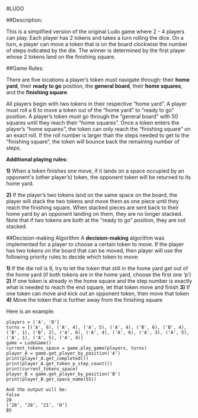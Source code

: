 #LUDO

##Description:

This is a simplified version of the original Ludo game where 2 - 4 players can play. Each player has 2 tokens and takes a turn rolling the dice. On a turn, a player can move a token that is on the board clockwise the number of steps indicated by the die. The winner is determined by the first player whose 2 tokens land on the finishing square.

##Game Rules:

There are five locations a player’s token must navigate through: their **home yard**, their **ready to go** position, the **general board**, their **home squares**, and the **finishing square**. 

All players begin with two tokens in their respective “home  yard”. A player must roll a 6 to move a token out of the “home yard” to “ready to go” position. A player’s token must go through the “general board” with 50 squares until they reach their “home squares”. Once a token enters the player’s “home squares”, the token can only reach the “finishing square” on an exact roll. If the roll number is larger than the steps needed to get to the “finishing square”, the token will bounce back the remaining number of steps.


**Additional playing rules:**

**1)** When a token finishes one move, if it lands on a space occupied by an opponent's (other player’s) token, the opponent token will be returned to its home yard. 

**2)** If the player’s two tokens land on the same space on the board, the player will stack the two tokens and move them as one piece until they reach the finishing square. When stacked pieces are sent back to their home yard by an opponent landing on them, they are no longer stacked. Note that if two tokens are both at the “ready to go” position, they are not stacked.


##Decision-making Algorithm
A **decision-making** algorithm was implemented for a player to choose a certain token to move.  If the player has two tokens on the board that can be moved, then player will use the following priority rules to decide which token to move:

**1)** If the die roll is 6, try to let the token that still in the home yard get out of the home yard (if both tokens are in the home yard, choose the first one ‘p’)
**2)** If one token is already in the home square and the step number is exactly what is needed to reach the end square, let that token move and finish
**3)** If one token can move and kick out an opponent token, then move that token
**4)** Move the token that is further away from the finishing square



Here is an example:

```
players = ['A', 'B']
turns = [('A', 6), ('A', 4), ('A', 5), ('A', 4), ('B', 6), ('B', 4), ('B', 1), ('B', 2), ('A', 6), ('A', 4), ('A', 6), ('A', 3), ('A', 5), ('A', 1), ('A', 5), ('A', 4)]
game = LudoGame()
current_tokens_space = game.play_game(players, turns)
player_A = game.get_player_by_position('A')
print(player_A.get_completed())
print(player_A.get_token_p_step_count())
print(current_tokens_space)
player_B = game.get_player_by_position('B')
print(player_B.get_space_name(55))

And the output will be:
False
28
[‘28’, ‘28’, ‘21’, ‘H’]
B5

```



